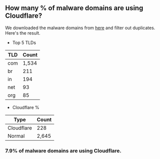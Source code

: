 ## How many % of malware domains are using Cloudflare?


We downloaded the malware domains from [here](https://urlhaus.abuse.ch) and filter out duplicates.
Here's the result.


[//]: # (start replacement)


- Top 5 TLDs

| TLD | Count |
| --- | --- |
| com | 1,534 |
| br | 211 |
| in | 194 |
| net | 93 |
| org | 85 |


- Cloudflare %

| Type | Count |
| --- | --- |
| Cloudflare | 228 |
| Normal | 2,645 |


### 7.9% of malware domains are using Cloudflare.